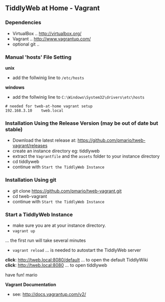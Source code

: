TiddlyWeb at Home - Vagrant
---------------------------

### Dependencies

 * VirtualBox .. http://virtualbox.org/
 * Vagrant .. http://www.vagrantup.com/
 * optional git .. 

### Manual 'hosts' File Setting

**unix**

 * add the follwinig line to `/etc/hosts` 

**windows** 

 * add the follwinig line to `C:\Windows\System32\drivers\etc\hosts` 

```
# needed for tweb-at-home vagrant setup
192.168.3.10	tweb.local
```

### Installation Using the Release Version (may be out of date but stable)

 * Download the latest release at: https://github.com/pmario/tweb-vagrant/releases
 * create an instance directory eg: tiddlyweb
 * extract the `Vagrantfile` and the `assets` folder to your instance directory
 * cd tiddlyweb
 * continue with `Start the TiddlyWeb Instance`

### Installation Using git
 
 * git clone https://github.com/pmario/tweb-vagrant.git
 * cd tweb-vagrant
 * continue with `Start the TiddlyWeb Instance`

### Start a TiddlyWeb Instance

 * make sure you are at your instance directory.
 * `vagrant up`
 
 ... the first run will take several minutes
 
  * `vagrant reload` ... is needed to autostart the TiddlyWeb server

**click**: http://tweb.local:8080/default ... to open the default TiddlyWiki<br />
**click**: http://tweb.local:8080 ... to open tiddlyweb 

have fun!
mario

**Vagrant Documentation**

 * see: http://docs.vagrantup.com/v2/